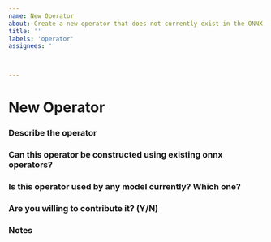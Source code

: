 ```yaml
---
name: New Operator
about: Create a new operator that does not currently exist in the ONNX.
title: ''
labels: 'operator'
assignees: ''



---
```

# New Operator

### Describe the operator
<!-- Why is this operator necessary? What does it accomplish? -->

### Can this operator be constructed using existing onnx operators?
<!-- If so, why not add it as a function? -->

### Is this operator used by any model currently? Which one?

### Are you willing to contribute it? (Y/N)

### Notes
<!-- Any additional information -->
